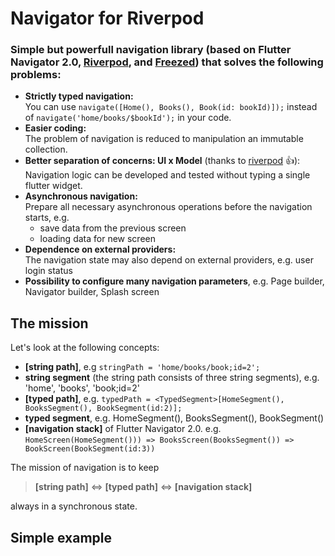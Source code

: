 # Navigator for Riverpod

### Simple but powerfull navigation library (based on Flutter Navigator 2.0, [Riverpod](https://riverpod.dev/), and [Freezed](https://github.com/rrousselGit/freezed)) that solves the following problems:

- **Strictly typed navigation:** <br>You can use ```navigate([Home(), Books(), Book(id: bookId)]);``` instead of ```navigate('home/books/$bookId');``` in your code.
- **Easier coding:** <br>The problem of navigation is reduced to manipulation an immutable collection.
- **Better separation of concerns: UI x Model** (thanks to [riverpod](https://riverpod.dev/) :+1:):<br>
  Navigation logic can be developed and tested without typing a single flutter widget.
- **Asynchronous navigation:**<br>
  Prepare all necessary asynchronous operations before the navigation starts, e.g.
  - save data from the previous screen
  - loading data for new screen
- **Dependence on external providers:**<br>
  The navigation state may also depend on external providers, e.g. user login status
- **Possibility to configure many navigation parameters**, e.g. Page builder, Navigator builder, Splash screen

## The mission

Let's look at the following concepts:

- **[string path]**, e.g ```stringPath = 'home/books/book;id=2';```
- **string segment** (the string path consists of three string segments), e.g. 'home', 'books', 'book;id=2'
- **[typed path]**, e.g. ```typedPath = <TypedSegment>[HomeSegment(), BooksSegment(), BookSegment(id:2)];```
- **typed segment**, e.g. HomeSegment(), BooksSegment(), BookSegment()
- **[navigation stack]** of Flutter Navigator 2.0. e.g. ```HomeScreen(HomeSegment())) => BooksScreen(BooksSegment()) => BookScreen(BookSegment(id:3))```

The mission of navigation is to keep 

> **[string path]** <=> **[typed path]** <=> **[navigation stack]** 

always in a synchronous state.

## Simple example


